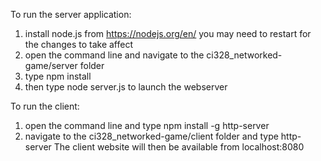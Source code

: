 To run the server application:
1) install node.js from https://nodejs.org/en/
you may need to restart for the changes to take affect
2) open the command line and navigate to the ci328_networked-game/server folder
3) type npm install
4) then type node server.js to launch the webserver

To run the client:
1) open the command line and type npm install -g http-server
2) navigate to the ci328_networked-game/client folder and type http-server
The client website will then be available from localhost:8080

